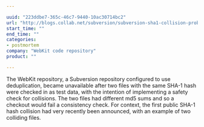 ```yaml
---

uuid: "223ddbe7-365c-46c7-9440-10ac30714bc2"
url: "http://blogs.collab.net/subversion/subversion-sha1-collision-problem-statement-prevention-remediation-options"
start_time: ""
end_time: ""
categories:
- postmortem
company: "WebKit code repository"
product: ""

---
```


The WebKit repository, a Subversion repository configured to use deduplication, became unavailable after two files with the same SHA-1 hash were checked in as test data, with the intention of implementing a safety check for collisions. The two files had different md5 sums and so a checkout would fail a consistency check. For context, the first public SHA-1 hash collision had very recently been announced, with an example of two colliding files.

